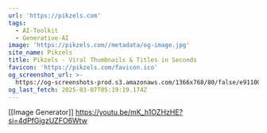 ```yaml
---
url: 'https://pikzels.com'
tags:
  - AI-Toolkit
  - Generative-AI
image: 'https://pikzels.com//metadata/og-image.jpg'
site_name: Pikzels
title: Pikzels - Viral Thumbnails & Titles in Seconds
favicon: 'https://pikzels.com/favicon.ico'
og_screenshot_url: >-
  https://og-screenshots-prod.s3.amazonaws.com/1366x768/80/false/e9110079df1a5574988a3e5b72499df44180c45b4b6d0050746fc4edf1d641e5.jpeg
og_last_fetch: 2025-03-07T05:19:19.174Z
---
```

[[Image Generator]]
https://youtu.be/mK_h1OZHzHE?si=4dPfGigzUZFO6Wtw
